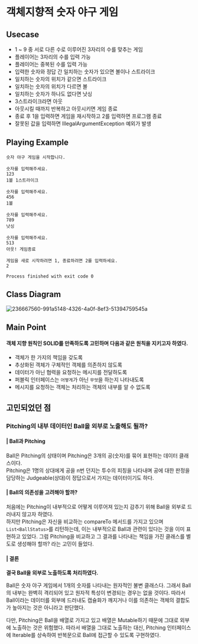# 객체지향적 숫자 야구 게임

## Usecase
- 1 ~ 9 중 서로 다른 수로 이루어진 3자리의 수를 맞추는 게임
- 플레이어는 3자리의 수를 입력 가능
- 플레이어는 중복된 수를 입력 가능
- 입력한 숫자와 정답 간 일치하는 숫자가 있으면 볼이나 스트라이크
- 일치하는 숫자의 위치가 같으면 스트라이크
- 일치하는 숫자의 위치가 다르면 볼
- 일치하는 숫자가 하나도 없다면 낫싱
- 3스트라이크라면 아웃
- 아웃시킬 때까지 반복하고 아웃시키면 게임 종료
- 종료 후 1을 입력하면 게임을 재시작하고 2를 입력하면 프로그램 종료
- 잘못된 값을 입력하면 IllegalArgumentException 예외가 발생

## Playing Example
```
숫자 야구 게임을 시작합니다.

숫자를 입력해주세요.
123
1볼 1스트라이크

숫자를 입력해주세요.
456
1볼

숫자를 입력해주세요.
789
낫싱

숫자를 입력해주세요.
513
아웃! 게임종료

게임을 새로 시작하려면 1, 종료하려면 2를 입력하세요.
2

Process finished with exit code 0
```


## Class Diagram
![236667560-991a5148-4326-4a0f-8ef3-51394759545a](https://user-images.githubusercontent.com/48500660/236678582-c26aa57f-4af9-4afd-941f-89a44f7645d2.png)




## Main Point
#### 객체 지향 원칙인 SOLID를 만족하도록 고민하며 다음과 같은 원칙을 지키고자 하였다.
- 객체가 한 가지의 책임을 갖도록
- 추상화된 객체가 구체적인 객체를 의존하지 않도록
- 데이터가 아닌 협력을 요청하는 메시지를 전달하도록
- 퍼블릭 인터페이스는 `어떻게`가 아닌 `무엇`을 하는지 나타내도록
- 메시지를 요청하는 객체는 처리하는 객체의 내부를 알 수 없도록

## 고민되었던 점
### Pitching의 내부 데이터인 Ball을 외부로 노출해도 될까?

#### | Ball과 Pitching
Ball은 Pitching의 상태이며 Pitching은 3개의 공(숫자)를 묶어 표현하는 데이터 클래스이다.  
Pitching은 1명의 상대에게 공을 n번 던지는 투수의 피칭을 나타내며 공에 대한 판정을 담당하는 Judgeable(상대)이 정답으로서 가지는 데이터이기도 하다.

#### | Ball의 의존성을 고려해야 할까?
처음에는 Pitching이 내부적으로 어떻게 이루어져 있는지 감추기 위해 Ball을 외부로 드러내지 않고자 하였다.  
하지만 Pitching은 자신을 비교하는 compareTo 메서드를 가지고 있으며 `List<BallStatus>`를 리턴하는데, 이는 내부적으로 Ball과 관련이 있다는 것을 이미 표현하고 있었다. 그럼 Pitching을 비교하고 그 결과를 나타내는 책임을 가진 클래스를 별도로 생성해야 할까? 라는 고민이 들었다.

#### | 결론
**결국 Ball을 외부로 노출하도록 처리하였다.**

Ball은 숫자 야구 게임에서 1개의 숫자를 나타내는 원자적인 불변 클래스다. 그래서 Ball의 내부는 완벽히 격리되어 있고 원자적 특성이 변경되는 경우는 없을 것이다. 따라서 Ball이라는 데이터를 외부에 드러내도 캡슐화가 깨지거나 이를 의존하는 객체의 결합도가 높아지는 것은 아니라고 판단했다.

다만, Pitching은 Ball을 배열로 가지고 있고 배열은 Mutable하기 때문에 그대로 외부에 노출하는 것은 위험했다. 따라서 배열을 그대로 노출하는 대신, Pitching 인터페이스에 Iterable를 상속하여 반복문으로 Ball에 접근할 수 있도록 구현하였다.